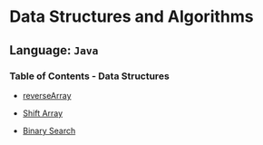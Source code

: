# Data Structures and Algorithms

## Language: `Java`

### Table of Contents - Data Structures

- [reverseArray](https://github.com/MaximoVincente/data-structures-and-algorithms/blob/28b877bcedb6b0ac7fd380ebc61f0494132cd719/java/datastructures/lib/src/main/java/README/Assets/cc1.md)

- [Shift Array](https://github.com/MaximoVincente/data-structures-and-algorithms/blob/main/java/datastructures/lib/src/main/java/README/Assets/cc2.md)

- [Binary Search](https://github.com/MaximoVincente/data-structures-and-algorithms/blob/2808906501c89cc5c5b68f5c275056412aa9241d/java/datastructures/lib/src/main/java/README/Assets/binarySearch.md)
